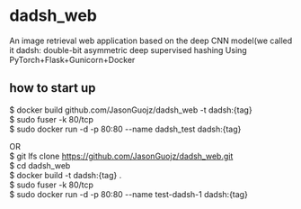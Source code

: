 # dadsh_web
An image retrieval web application based on the deep CNN model(we called it dadsh: double-bit asymmetric deep supervised hashing 
Using PyTorch+Flask+Gunicorn+Docker

## how to start up
$  docker build github.com/JasonGuojz/dadsh_web -t dadsh:{tag}  
$  sudo fuser -k 80/tcp  
$  sudo docker run -d -p 80:80 --name dadsh_test dadsh:{tag}

OR  
$  git lfs clone https://github.com/JasonGuojz/dadsh_web.git  
$  cd dadsh_web  
$  docker build -t dadsh:{tag} .  
$  sudo fuser -k 80/tcp  
$  sudo docker run -d -p 80:80 --name test-dadsh-1 dadsh:{tag}

